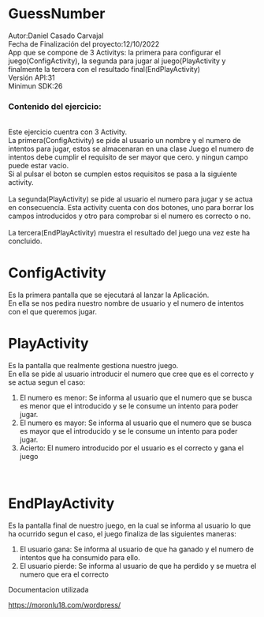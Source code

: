 # GuessNumber

Autor:Daniel Casado Carvajal<br>
Fecha de Finalización del proyecto:12/10/2022<br>
App que se compone de 3 Activitys: la primera para configurar el juego(ConfigActivity), la segunda para jugar al juego(PlayActivity y finalmente la tercera con el resultado final(EndPlayActivity)<br>
Versión API:31<br>
Minimun SDK:26<br>
<h3>Contenido del ejercicio:</h3><br>
Este ejercicio cuentra con 3 Activity.<br>
La primera(ConfigActivity) se pide al usuario un nombre y el numero de intentos para jugar, estos se almacenaran en una clase Juego el numero de intentos debe cumplir el requisito de ser mayor que cero.
y ningun campo puede estar vacio.<br> Si al pulsar el boton se cumplen estos requisitos se pasa a la siguiente activity.<br>
<br>
La segunda(PlayActivity) se pide al usuario el numero para jugar y se actua en consecuencia. Esta activity cuenta con dos botones, uno para borrar los campos introducidos
y otro para comprobar si el numero es correcto o no.<br>
<br>
La tercera(EndPlayActivity) muestra el resultado del juego una vez este ha concluido.<br>

<h1>ConfigActivity</h1>
Es la primera pantalla que se ejecutará al lanzar la Aplicación.</br> En ella se nos pedira nuestro nombre de usuario y el numero de intentos con el que queremos jugar.
<br>
<h1>PlayActivity</h1>
Es la pantalla que realmente gestiona nuestro juego.</br> En ella se pide al usuario introducir el numero que cree que es el correcto y se actua segun el caso:<br>
<ol>
<li> El numero es menor: Se informa al usuario que el numero que se busca es menor que el introducido y se le consume un intento para poder jugar.</li>
<li> El numero es mayor: Se informa al usuario que el numero que se busca es mayor que el introducido y se le consume un intento para poder jugar.</li>
<li> Acierto: El numero introducido por el usuario es el correcto y gana el juego</li>
</ol>
<br>
<h1>EndPlayActivity</h1>
Es la pantalla final de nuestro juego, en la cual se informa al usuario lo que ha ocurrido segun el caso, el juego finaliza de las siguientes maneras:
<ol>
<li> El usuario gana: Se informa al usuario de que ha ganado y el numero de intentos que ha consumido para ello.</li>
<li> El usuario pierde: Se informa al usuario de que ha perdido y se muetra el numero que era el correcto</li>

</ol>
Documentacion utilizada

https://moronlu18.com/wordpress/
